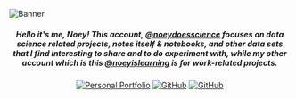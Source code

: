 ![Banner](https://github.com/noeydoesscience/noeydoesscience/assets/169208389/d294c489-5b80-439e-bcf8-e98e99c033bd)

<div align="center">
  
##### Hello it's me, Noey! This account, [@noeydoesscience](https://github.com/noeydoesscience) focuses on data science related projects, notes itself & notebooks, and other data sets that I find interesting to share and to do experiment with, while my other account which is this [@noeyislearning](https://github.com/noeyislearning) is for work-related projects.

</div>

<div align="center">
  
[![Personal Portfolio](https://img.shields.io/badge/Personal%20Portfolio-0c52c7?style=for-the-badge&logo=About.me&logoColor=fff)](https://noeyislearning.dev)
[![GitHub](https://img.shields.io/badge/@noeyislearning-0c52c7?style=for-the-badge&logo=github&logoColor=fff)](https://github.com/noeyislearning)
[![GitHub](https://img.shields.io/badge/@noeydoesscience-0c52c7?style=for-the-badge&logo=github&logoColor=fff)](https://github.com/noeydoesscience)

</div>

